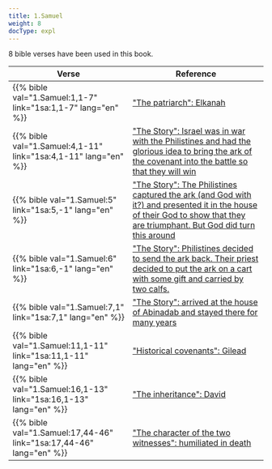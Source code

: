 ```yaml
---
title: 1.Samuel
weight: 8
docType: expl
---
```


8 bible verses have been used in this book.

| Verse | Reference |
|-------|-----------|
| {{% bible val="1.Samuel:1,1-7" link="1sa:1,1-7" lang="en" %}} | ["The patriarch": Elkanah](../exampleSite/content/expl/../expl/background/israel/the-role-of-family-in-the-bible#7e2f) |
| {{% bible val="1.Samuel:4,1-11" link="1sa:4,1-11" lang="en" %}} | ["The Story": Israel was in war with the Philistines and had the glorious idea to bring the ark of the covenant into the battle so that they will win](../exampleSite/content/expl/../expl/bible/creation/the-story-of-uzzah#None) |
| {{% bible val="1.Samuel:5" link="1sa:5,-1" lang="en" %}} | ["The Story": The Philistines captured the ark (and God with it?) and presented it in the house of their God to show that they are triumphant. But God did turn this around](../exampleSite/content/expl/../expl/bible/creation/the-story-of-uzzah#None) |
| {{% bible val="1.Samuel:6" link="1sa:6,-1" lang="en" %}} | ["The Story": Philistines decided to send the ark back. Their priest decided to put the ark on a cart with some gift and carried by two calfs.](../exampleSite/content/expl/../expl/bible/creation/the-story-of-uzzah#None) |
| {{% bible val="1.Samuel:7,1" link="1sa:7,1" lang="en" %}} | ["The Story": arrived at the house of Abinadab and stayed there for many years](../exampleSite/content/expl/../expl/bible/creation/the-story-of-uzzah#None) |
| {{% bible val="1.Samuel:11,1-11" link="1sa:11,1-11" lang="en" %}} | ["Historical covenants": Gilead](../exampleSite/content/expl/../expl/background/israel/gods-covenant#0c36) |
| {{% bible val="1.Samuel:16,1-13" link="1sa:16,1-13" lang="en" %}} | ["The inheritance": David](../exampleSite/content/expl/../expl/background/israel/the-role-of-family-in-the-bible#4395) |
| {{% bible val="1.Samuel:17,44-46" link="1sa:17,44-46" lang="en" %}} | ["The character of the two witnesses": humiliated in death](../exampleSite/content/expl/../expl/content/witnesses/the-two-witnesses#3181) |
